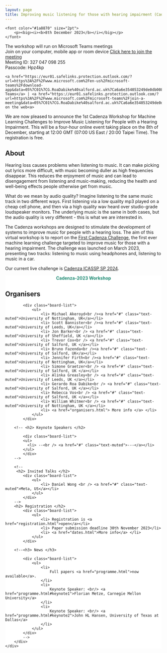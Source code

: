 ```yaml
---
layout: page
title: Improving music listening for those with hearing impairment (Cadenza-2023)
---
```


<div class="row">

<div class="col-md-9">

    <font color="#1a8870" size="2pt">
        <p><big><i><b>8th December 2023</b></i></big></p>
    </font>


<div class="alert alert-info" role="alert">
    The workshop will run on Microsoft Teams meetings
    <br>
    Join on your computer, mobile app or room device
    <a href="https://eur01.safelinks.protection.outlook.com/ap/t-59584e83/?url=https%3A%2F%2Fteams.microsoft.com%2Fl%2Fmeetup-join%2F19%253ameeting_ZmMxZTI5MDctZDE1Mi00YWZhLTllZTMtZDFhYWM5YTY3Mjk3%2540thread.v2%2F0%3Fcontext%3D%257b%2522Tid%2522%253a%252265b52940-f4b6-41bd-833d-3033ecbcf6e1%2522%252c%2522Oid%2522%253a%252269e1e21a-e41d-42a2-a013-2e08b1a84328%2522%257d&data=05%7C01%7CG.RoaDabike%40salford.ac.uk%7Ca6a6e354053249de0db008dbf4bcfc6b%7C65b52940f4b641bd833d3033ecbcf6e1%7C0%7C0%7C638372864756150413%7CUnknown%7CTWFpbGZsb3d8eyJWIjoiMC4wLjAwMDAiLCJQIjoiV2luMzIiLCJBTiI6Ik1haWwiLCJXVCI6Mn0%3D%7C3000%7C%7C%7C&sdata=LSTpAc3sizvEC0ELXTTW6e1OB7Tnl%2F7YQ24UxDUx%2Bj0%3D&reserved=0">Click here to join the meeting</a>
    <br>
    Meeting ID: 327 047 098 255 <br>
    Passcode: Hpz4kp <br>

    <a href="https://eur01.safelinks.protection.outlook.com/?url=https%3A%2F%2Fwww.microsoft.com%2Fen-us%2Fmicrosoft-teams%2Fdownload-app&data=05%7C01%7CG.RoaDabike%40salford.ac.uk%7Ca6a6e354053249de0db008dbf4bcfc6b%7C65b52940f4b641bd833d3033ecbcf6e1%7C0%7C0%7C638372864756150413%7CUnknown%7CTWFpbGZsb3d8eyJWIjoiMC4wLjAwMDAiLCJQIjoiV2luMzIiLCJBTiI6Ik1haWwiLCJXVCI6Mn0%3D%7C3000%7C%7C%7C&sdata=E3EY7HZbHJUu%2BK12Mu9hATHFoBHwQqvbPiLNj4qkyko%3D&reserved=0">Download Teams</a> | <a href="https://eur01.safelinks.protection.outlook.com/?url=https%3A%2F%2Fwww.microsoft.com%2Fmicrosoft-teams%2Fjoin-a-meeting&data=05%7C01%7CG.RoaDabike%40salford.ac.uk%7Ca6a6e354053249de0db008dbf4bcfc6b%7C65b52940f4b641bd833d3033ecbcf6e1%7C0%7C0%7C638372864756150413%7CUnknown%7CTWFpbGZsb3d8eyJWIjoiMC4wLjAwMDAiLCJQIjoiV2luMzIiLCJBTiI6Ik1haWwiLCJXVCI6Mn0%3D%7C3000%7C%7C%7C&sdata=tDFqBBZVSVcGzruDKAMtvziQ7JBHOLEVtEsEVvorHwo%3D&reserved=0">Join on the web<a>

</div>

<p>
We are now pleased to announce the 1st Cadenza Workshop for Machine Learning Challenges to Improve Music Listening for People with a Hearing Impairment.
This will be a four-hour online event taking place on the 8th of December, starting at 12:00 GMT (07:00 US East / 20:00 Taipei Time). 
The registration is free.
</p>

<h2>About</h2>

<p>Hearing loss causes problems when listening to music. 
It can make picking out lyrics more difficult, with music becoming duller as high frequencies disappear. 
This reduces the enjoyment of music and can lead to disengagement from listening and music-making, 
reducing the health and well-being effects people otherwise get from music.</p>

<p>What do we mean by audio quality? Imagine listening to the same music track in two different ways. First listening via a low quality mp3 played on a cheap cell phone, and then via a high quality wav heard over studio-grade loudspeaker monitors. The underlying music is the same in both cases, but the audio quality is very different - this is what we are interested in.</p>

<p>The Cadenza workshops are designed to stimulate the development of systems to improve music for people with a hearing loss.
The aim of this virtual workshop is to report on the <a href="https://cadenzachallenge.org/docs/cadenza1/cc1_intro">First Cadenza Challenge</a>, 
the first ever machine learning challenge targeted to improve music for those with a hearing impairment. 
The challenge was launched on March 2023, presenting two tracks: listening to music using headphones and, listening to music in a car.
</p>


<p>
Our current live challenge is <a href="https://cadenzachallenge.org/docs/icassp_2024/intro">Cadenza ICASSP SP 2024</a>.
</p>

</div>

<div class="col-md-3" style="background:#FFF; margin:0px 0px 0px 0px">
    <div class="box">
        <center>
            <font color="#1a8870"><b>Cadenza-2023 Workshop</b></font>
        </center>
        <!-- <center><i>Virtual Workshop</i></center> -->
        <h2>Organisers</h2>

            <div class="board-list">
                <ul>
                    <li> Michael Akeroyd<br /><a href="#" class="text-muted">University of Nottingham, UK</a></li>
                    <li> Scott Bannister<br /><a href="#" class="text-muted">University of Leeds, UK</a></li>
                    <li> Jon Barker<br /> <a href="#" class="text-muted">University of Sheffield, UK </a></li>
                    <li> Trevor Cox<br /> <a href="#" class="text-muted">University of Salford, UK </a></li>
                    <li> Bruno Fazenda<br /><a href="#" class="text-muted">University of Salford, UK</a></li>
                    <li> Jennifer Firth<br /><a href="#" class="text-muted">University of Nottingham, UK</a></li>
                    <li> Simone Graetzer<br /> <a href="#" class="text-muted">University of Salford, UK </a></li>
                    <li> Alinka Greasley<br /> <a href="#" class="text-muted">University of Leeds, UK </a></li>
                    <li> Gerardo Roa Dabike<br /> <a href="#" class="text-muted">University of Salford, UK </a></li>
                    <li> Rebecca Vos<br /> <a href="#" class="text-muted">University of Salford, UK </a></li>
                    <li> William Whitmer<br /> <a href="#" class="text-muted">University of Nottingham, UK </a></li>
                    <li> <a href="organisers.html"> More info </a> </li>
                </ul>
            </div>

        <!-- <h2> Keynote Speakers </h2>

            <div class="board-list">
            <ul>
              <li> --<br /> <a href="#" class="text-muted">---</a></li>
            </ul>
            </div>
        -->

        <!-- 
         <h2> Invited Talks </h2>
            <div class="board-list">
                <ul>
                    <li> Daniel Wong <br /> <a href="#" class="text-muted">Meta, US</a></li>
                </ul>
            </div>
        -->
        <h2> Registration </h2>
            <div class="board-list">
                <ul>
                    <li> Registration is <a href="registration.html">open</a></li>
                    <li> Paper submission deadline 30th November 2023</li>
                    <li> <a href="dates.html">More info</a> </li> 
                </ul>
            </div>

        <!--<h3> News </h3>
    
            <div class="board-list">
                <ul>
                    <li>
                        Full papers <a href="programme.html">now available</a>.
                    </li>
                    <li>
                        Keynote Speaker: <br/> <a href="programme.html#keynote1">Florian Metze, Carnegie Mellon University</a>
                    </li>
                    <li>
                        Keynote Speaker: <br/> <a href="programme.html#keynote2">John HL Hansen, University of Texas at Dallas</a>
                    </li>
                </ul>
            </div> 
            -->
        </div> 
    </div>
</div>
